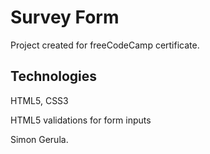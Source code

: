 # Survey Form 
Project created for freeCodeCamp certificate.

## Technologies
HTML5, CSS3

HTML5 validations for form inputs

Simon Gerula.
